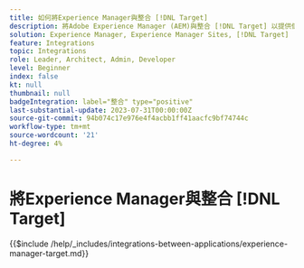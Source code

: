 ```yaml
---
title: 如何將Experience Manager與整合 [!DNL Target]
description: 將Adobe Experience Manager (AEM)與整合 [!DNL Target] 以提供個人化體驗。
solution: Experience Manager, Experience Manager Sites, [!DNL Target]
feature: Integrations
topic: Integrations
role: Leader, Architect, Admin, Developer
level: Beginner
index: false
kt: null
thumbnail: null
badgeIntegration: label="整合" type="positive"
last-substantial-update: 2023-07-31T00:00:00Z
source-git-commit: 94b074c17e976e4f4acbb1ff41aacfc9bf74744c
workflow-type: tm+mt
source-wordcount: '21'
ht-degree: 4%

---
```



# 將Experience Manager與整合 [!DNL Target]

{{$include /help/_includes/integrations-between-applications/experience-manager-target.md}}
